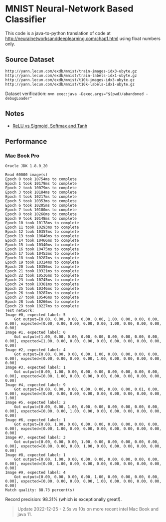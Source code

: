 # MNIST Neural-Network Based Classifier

This code is a java-to-python translation of code at http://neuralnetworksanddeeplearning.com/chap1.html using float numbers only.

## Source Dataset

```
http://yann.lecun.com/exdb/mnist/train-images-idx3-ubyte.gz
http://yann.lecun.com/exdb/mnist/train-labels-idx1-ubyte.gz
http://yann.lecun.com/exdb/mnist/t10k-images-idx3-ubyte.gz
http://yann.lecun.com/exdb/mnist/t10k-labels-idx1-ubyte.gz
```

Dataset verification: `mvn exec:java -Dexec.args="$(pwd)/abandoned -debugLoader"`

## Notes

* [ReLU vs Sigmoid, Softmax and Tanh](https://algorithmsdatascience.quora.com/ReLu-compared-against-Sigmoid-Softmax-Tanh)

## Performance

### Mac Book Pro


```
Oracle JDK 1.8.0_20

Read 60000 image(s)
Epoch 0 took 10754ms to complete
Epoch 1 took 10179ms to complete
Epoch 2 took 10079ms to complete
Epoch 3 took 10184ms to complete
Epoch 4 took 10217ms to complete
Epoch 5 took 10353ms to complete
Epoch 6 took 10205ms to complete
Epoch 7 took 10100ms to complete
Epoch 8 took 10268ms to complete
Epoch 9 took 10148ms to complete
Epoch 10 took 10178ms to complete
Epoch 11 took 10293ms to complete
Epoch 12 took 10357ms to complete
Epoch 13 took 10646ms to complete
Epoch 14 took 10466ms to complete
Epoch 15 took 10340ms to complete
Epoch 16 took 10475ms to complete
Epoch 17 took 10453ms to complete
Epoch 18 took 10287ms to complete
Epoch 19 took 10324ms to complete
Epoch 20 took 10356ms to complete
Epoch 21 took 10321ms to complete
Epoch 22 took 10536ms to complete
Epoch 23 took 10745ms to complete
Epoch 24 took 10381ms to complete
Epoch 25 took 10346ms to complete
Epoch 26 took 10287ms to complete
Epoch 27 took 10546ms to complete
Epoch 28 took 10266ms to complete
Epoch 29 took 10227ms to complete
Test network:
Image #0, expected label: 5
	Got output=[0.00, 0.00, 0.00, 0.00, 0.00, 1.00, 0.00, 0.00, 0.00, 0.00], expected=[0.00, 0.00, 0.00, 0.00, 0.00, 1.00, 0.00, 0.00, 0.00, 0.00]
Image #1, expected label: 0
	Got output=[1.00, 0.00, 0.00, 0.00, 0.00, 0.00, 0.00, 0.00, 0.00, 0.00], expected=[1.00, 0.00, 0.00, 0.00, 0.00, 0.00, 0.00, 0.00, 0.00, 0.00]
Image #2, expected label: 4
	Got output=[0.00, 0.00, 0.00, 0.00, 1.00, 0.00, 0.00, 0.00, 0.00, 0.00], expected=[0.00, 0.00, 0.00, 0.00, 1.00, 0.00, 0.00, 0.00, 0.00, 0.00]
Image #3, expected label: 1
	Got output=[0.00, 1.00, 0.00, 0.00, 0.00, 0.00, 0.00, 0.00, 0.00, 0.00], expected=[0.00, 1.00, 0.00, 0.00, 0.00, 0.00, 0.00, 0.00, 0.00, 0.00]
Image #4, expected label: 9
	Got output=[0.00, 0.00, 0.00, 0.00, 0.00, 0.00, 0.00, 0.01, 0.00, 0.00], expected=[0.00, 0.00, 0.00, 0.00, 0.00, 0.00, 0.00, 0.00, 0.00, 1.00]
Image #5, expected label: 2
	Got output=[0.00, 0.00, 1.00, 0.00, 0.00, 0.00, 0.00, 0.00, 0.00, 0.00], expected=[0.00, 0.00, 1.00, 0.00, 0.00, 0.00, 0.00, 0.00, 0.00, 0.00]
Image #6, expected label: 1
	Got output=[0.00, 1.00, 0.00, 0.00, 0.00, 0.00, 0.00, 0.00, 0.00, 0.00], expected=[0.00, 1.00, 0.00, 0.00, 0.00, 0.00, 0.00, 0.00, 0.00, 0.00]
Image #7, expected label: 3
	Got output=[0.00, 0.00, 0.00, 1.00, 0.00, 0.00, 0.00, 0.00, 0.00, 0.00], expected=[0.00, 0.00, 0.00, 1.00, 0.00, 0.00, 0.00, 0.00, 0.00, 0.00]
Image #8, expected label: 1
	Got output=[0.00, 1.00, 0.00, 0.00, 0.00, 0.00, 0.00, 0.00, 0.00, 0.00], expected=[0.00, 1.00, 0.00, 0.00, 0.00, 0.00, 0.00, 0.00, 0.00, 0.00]
Image #9, expected label: 4
	Got output=[0.00, 0.00, 0.00, 0.00, 1.00, 0.00, 0.00, 0.00, 0.00, 0.00], expected=[0.00, 0.00, 0.00, 0.00, 1.00, 0.00, 0.00, 0.00, 0.00, 0.00]
Match quality: 88.73 percent(s)
```

Record precision: 98.31% (which is exceptionally great!).

> Update 2022-12-25 - 2.5s vs 10s on more recent intel Mac Book and java 11.
